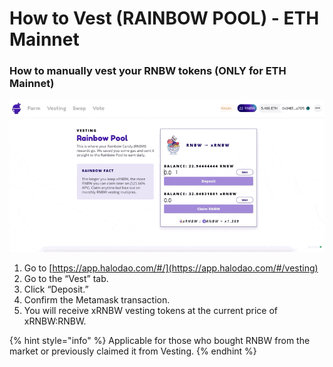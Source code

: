 # How to Vest (RAINBOW POOL) - ETH Mainnet

### How to manually vest your RNBW tokens (ONLY for ETH Mainnet)

![](../../../../.gitbook/assets/how-to-vest-rainbow-pool.gif)

1. Go to [https://app.halodao.com/#/](https://app.halodao.com/#/vesting)
2. Go to the “Vest” tab.&#x20;
3. Click “Deposit.”
4. Confirm the Metamask transaction.
5. You will receive xRNBW vesting tokens at the current price of xRNBW:RNBW.

{% hint style="info" %}
Applicable for those who bought RNBW from the market or previously claimed it from Vesting.
{% endhint %}

###

